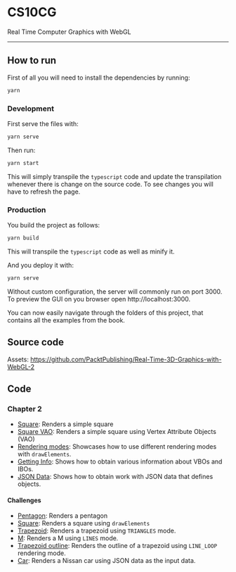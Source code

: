 # CS10CG

Real Time Computer Graphics with WebGL

---

## How to run

First of all you will need to install the dependencies by running:

```bash
yarn
```

### Development

First serve the files with:

```bash
yarn serve
```

Then run:

```bash
yarn start
```

This will simply transpile the `typescript` code and update the transpilation whenever there is change on the source code. To see changes you will have to refresh the page.

### Production

You build the project as follows:

```bash
yarn build
```

This will transpile the `typescript` code as well as minify it.

And you deploy it with:

```bash
yarn serve
```

Without custom configuration, the server will commonly run on port $3000$. To preview the GUI on you browser open http://localhost:3000.

You can now easily navigate through the folders of this project, that contains all the examples from the book.

## Source code

Assets: https://github.com/PacktPublishing/Real-Time-3D-Graphics-with-WebGL-2

## Code

### Chapter 2

- [Square](./src/ch02/01/): Renders a simple square
- [Square VAO](./src/ch02/04/): Renders a simple square using Vertex Attribute Objects (VAO)
- [Rendering modes](./src/ch02/05/): Showcases how to use different rendering modes with `drawElements`.
- [Getting Info](./src/ch02/09/): Shows how to obtain various information about VBOs and IBOs.
- [JSON Data](./src/ch02/10/): Shows how to obtain work with JSON data that defines objects.

#### Challenges

- [Pentagon](./src/ch02/challenges/02/): Renders a pentagon
- [Square](./src/ch02/challenges/03/): Renders a square using `drawElements`
- [Trapezoid](./src/ch02/challenges/06/): Renders a trapezoid using `TRIANGLES` mode.
- [M](./src/ch02/challenges/07/): Renders a M using `LINES` mode.
- [Trapezoid outline](./src/ch02/challenges/08/): Renders the outline of a trapezoid using `LINE_LOOP` rendering mode.
- [Car](./src/ch02/challenges/11/): Renders a Nissan car using JSON data as the input data.
